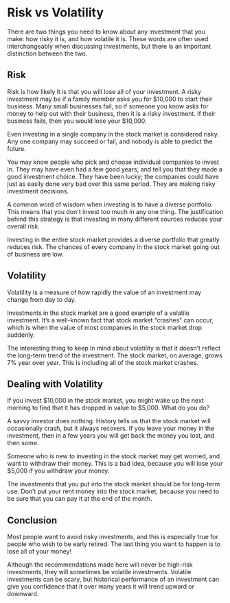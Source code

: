 # Risk vs Volatility

There are two things you need to know about any investment that you make: how risky it is, and how volatile it is. These words are often used interchangeably when discussing investments, but there is an important distinction between the two.

## Risk

Risk is how likely it is that you will lose all of your investment. A risky investment may be if a family member asks you for $10,000 to start their business. Many small businesses fail, so if someone you know asks for money to help out with their business, then it is a risky investment. If their business fails, then you would lose your $10,000.

Even investing in a single company in the stock market is considered risky. Any one company may succeed or fail, and nobody is able to predict the future.

You may know people who pick and choose individual companies to invest in. They may have even had a few good years, and tell you that they made a good investment choice. They have been lucky; the companies could have just as easily done very bad over this same period. They are making risky investment decisions.

A common word of wisdom when investing is to have a diverse portfolio. This means that you don't invest too much in any one thing. The justification behind this strategy is that investing in many different sources reduces your overall risk.

Investing in the entire stock market provides a diverse portfolio that greatly reduces risk. The chances of every company in the stock market going out of business are low.

## Volatility

Volatility is a measure of how rapidly the value of an investment may change from day to day.

Investments in the stock market are a good example of a volatile investment. It’s a well-known fact that stock market “crashes” can occur, which is when the value of most companies in the stock market drop suddenly.

The interesting thing to keep in mind about volatility is that it doesn’t reflect the long-term trend of the investment. The stock market, on average, grows 7% year over year. This is including all of the stock market crashes.

## Dealing with Volatility

If you invest $10,000 in the stock market, you might wake up the next morning to find that it has dropped in value to $5,000. What do you do?

A savvy investor does nothing. History tells us that the stock market will occasionally crash, but it always recovers. If you leave your money in the investment, then in a few years you will get back the money you lost, and then some.

Someone who is new to investing in the stock market may get worried, and want to withdraw their money. This is a bad idea, because you will lose your $5,000 if you withdraw your money.

The investments that you put into the stock market should be for long-term use. Don’t put your rent money into the stock market, because you need to be sure that you can pay it at the end of the month.

## Conclusion

Most people want to avoid risky investments, and this is especially true for people who wish to be early retired. The last thing you want to happen is to lose all of your money!

Although the recommendations made here will never be high-risk investments, they will sometimes be volatile investments. Volatile investments can be scary, but historical performance of an investment can give you confidence that it over many years it will trend upward or downward.
